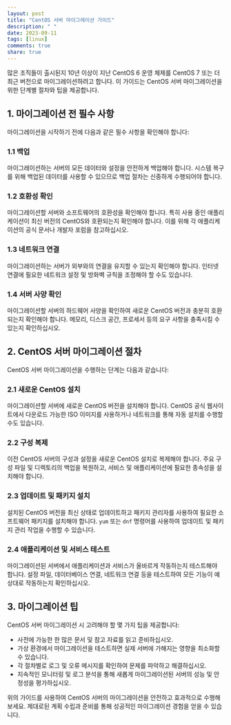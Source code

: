 ```yaml
---
layout: post
title: "CentOS 서버 마이그레이션 가이드"
description: " "
date: 2023-09-11
tags: [linux]
comments: true
share: true
---
```


많은 조직들이 출시된지 10년 이상이 지난 CentOS 6 운영 체제를 CentOS 7 또는 더 최근 버전으로 마이그레이션하려고 합니다. 이 가이드는 CentOS 서버 마이그레이션을 위한 단계별 절차와 팁을 제공합니다.

## 1. 마이그레이션 전 필수 사항

마이그레이션을 시작하기 전에 다음과 같은 필수 사항을 확인해야 합니다:

### 1.1 백업
마이그레이션하는 서버의 모든 데이터와 설정을 안전하게 백업해야 합니다. 시스템 복구를 위해 백업된 데이터를 사용할 수 있으므로 백업 절차는 신중하게 수행되어야 합니다.

### 1.2 호환성 확인
마이그레이션할 서버와 소프트웨어의 호환성을 확인해야 합니다. 특히 사용 중인 애플리케이션이 최신 버전의 CentOS와 호환되는지 확인해야 합니다. 이를 위해 각 애플리케이션의 공식 문서나 개발자 포럼을 참고하십시오.

### 1.3 네트워크 연결
마이그레이션하는 서버가 외부와의 연결을 유지할 수 있는지 확인해야 합니다. 인터넷 연결에 필요한 네트워크 설정 및 방화벽 규칙을 조정해야 할 수도 있습니다.

### 1.4 서버 사양 확인
마이그레이션할 서버의 하드웨어 사양을 확인하여 새로운 CentOS 버전과 충분히 호환되는지 확인해야 합니다. 메모리, 디스크 공간, 프로세서 등의 요구 사항을 충족시킬 수 있는지 확인하십시오.

## 2. CentOS 서버 마이그레이션 절차

CentOS 서버 마이그레이션을 수행하는 단계는 다음과 같습니다:

### 2.1 새로운 CentOS 설치
마이그레이션할 서버에 새로운 CentOS 버전을 설치해야 합니다. CentOS 공식 웹사이트에서 다운로드 가능한 ISO 이미지를 사용하거나 네트워크를 통해 자동 설치를 수행할 수도 있습니다.

### 2.2 구성 복제
이전 CentOS 서버의 구성과 설정을 새로운 CentOS 설치로 복제해야 합니다. 주요 구성 파일 및 디렉토리의 백업을 복원하고, 서비스 및 애플리케이션에 필요한 종속성을 설치해야 합니다.

### 2.3 업데이트 및 패키지 설치
설치된 CentOS 버전을 최신 상태로 업데이트하고 패키지 관리자를 사용하여 필요한 소프트웨어 패키지를 설치해야 합니다. `yum` 또는 `dnf` 명령어를 사용하여 업데이트 및 패키지 관리 작업을 수행할 수 있습니다.

### 2.4 애플리케이션 및 서비스 테스트
마이그레이션된 서버에서 애플리케이션과 서비스가 올바르게 작동하는지 테스트해야 합니다. 설정 파일, 데이터베이스 연결, 네트워크 연결 등을 테스트하여 모든 기능이 예상대로 작동하는지 확인하십시오.

## 3. 마이그레이션 팁

CentOS 서버 마이그레이션 시 고려해야 할 몇 가지 팁을 제공합니다:

- 사전에 가능한 한 많은 문서 및 참고 자료를 읽고 준비하십시오.
- 가상 환경에서 마이그레이션을 테스트하면 실제 서버에 가해지는 영향을 최소화할 수 있습니다.
- 각 절차별로 로그 및 오류 메시지를 확인하여 문제를 파악하고 해결하십시오.
- 지속적인 모니터링 및 로그 분석을 통해 새롭게 마이그레이션된 서버의 성능 및 안정성을 평가하십시오.

위의 가이드를 사용하여 CentOS 서버의 마이그레이션을 안전하고 효과적으로 수행해보세요. 제대로된 계획 수립과 준비를 통해 성공적인 마이그레이션 경험을 얻을 수 있습니다.